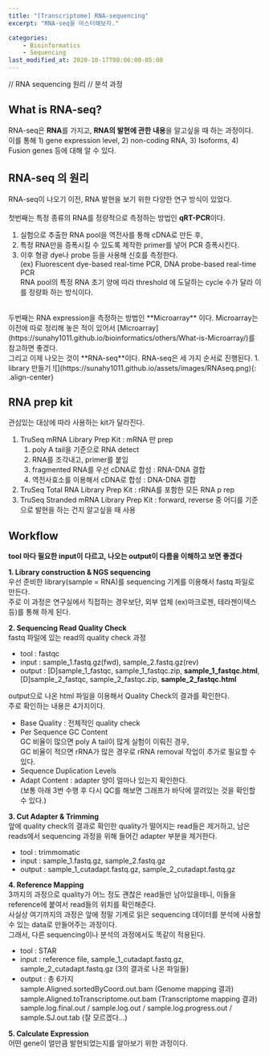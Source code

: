 ```yaml
---
title: "[Transcriptome] RNA-sequencing"
excerpt: "RNA-seq을 마스터해보자."

categories: 
    - Bioinformatics
    - Sequencing
last_modified_at: 2020-10-17T08:06:00-05:00
---
```



// RNA sequencing 원리
// 분석 과정 


## What is RNA-seq?

RNA-seq은 **RNA**를 가지고, **RNA의 발현에 관한 내용**을 알고싶을 때 하는 과정이다. 
이를 통해 1) gene expression level, 2) non-coding RNA, 3) Isoforms, 4) Fusion genes 등에 대해 알 수 있다.  

## RNA-seq 의 원리
RNA-seq이 나오기 이전, RNA 발현을 보기 위한 다양한 연구 방식이 있었다.
<br>  
첫번째는 특정 종류의 RNA를 정량적으로 측정하는 방법인 **qRT-PCR**이다.  
1) 실험으로 추출한 RNA pool을 역전사를 통해 cDNA로 만든 후,  
2) 특정 RNA만을 증폭시킬 수 있도록 제작한 primer를 넣어 PCR 증폭시킨다.  
3) 이후 형광 dye나 probe 등을 사용해 신호를 측정한다.  
    (ex) Fluorescent dye-based real-time PCR, DNA probe-based real-time PCR  
RNA pool의 특정 RNA 초기 양에 따라 threshold 에 도달하는 cycle 수가 달라 이를 정량화 하는 방식이다.  
<br>
두번째는 RNA expression을 측정하는 방법인 **Microarray** 이다.  
Microarray는 이전에 따로 정리해 놓은 적이 있어서 [Microarray](https://sunahy1011.github.io/bioinformatics/others/What-is-Microarray/)를 참고하면 좋겠다.
<br>
그리고 이제 나오는 것이 **RNA-seq**이다.
RNA-seq은 세 가지 순서로 진행된다. 
1. library 만들기
![](https://sunahy1011.github.io/assets/images/RNAseq.png){: .align-center}

## RNA prep kit
관심있는 대상에 따라 사용하는 kit가 달라진다.
1. TruSeq mRNA Library Prep Kit : mRNA 만 prep  
    1) poly A tail을 기준으로 RNA detect  
    2) RNA를 조각내고, primer를 붙임  
    3) fragmented RNA를 우선 cDNA로 합성 : RNA-DNA 결합  
    4) 역전사효소를 이용해서 cDNA로 합성 : DNA-DNA 결합  
2. TruSeq Total RNA Library Prep Kit : rRNA를 포함한 모든 RNA p rep
3. TruSeq Stranded mRNA Library Prep Kit : forward, reverse 중 어디를 기준으로 발현을 하는 건지 알고싶을 때 사용

## Workflow
**tool 마다 필요한 input이 다르고, 나오는 output이 다름을 이해하고 보면 좋겠다**  

**1. Library construction & NGS sequencing**  
우선 준비한 library(sample = RNA)를 sequencing 기계를 이용해서 fastq 파일로 만든다.  
주로 이 과정은 연구실에서 직접하는 경우보단, 외부 업체 (ex)마크로젠, 테라젠이텍스 등)를 통해 하게 된다. 


**2. Sequencing Read Quality Check**  
fastq 파일에 있는 read의 quality check 과정  
* tool : fastqc
* input : sample_1.fastq.gz(fwd), sample_2.fastq.gz(rev)
* output : [D]sample_1_fastqc, sample_1_fastqc.zip, **sample_1_fastqc.html**, [D]sample_2_fastqc, sample_2_fastqc.zip, **sample_2_fastqc.html**

output으로 나온 html 파일을 이용해서 Quality Check의 결과를 확인한다.  
주로 확인하는 내용은 4가지이다.
* Base Quality : 전체적인 quality check
* Per Sequence GC Content  
GC 비율이 많으면 poly A tail이 많게 실험이 이뤄진 경우,  
GC 비율이 적으면 rRNA가 많은 경우로 rRNA removal 작업이 추가로 필요할 수 있다.
* Sequence Duplication Levels
* Adapt Content : adapter 양이 얼마나 있는지 확인한다.   
(보통 아래 3번 수행 후 다시 QC를 해보면 그래프가 바닥에 깔려있는 것을 확인할 수 있다.)


**3. Cut Adapter & Trimming**  
앞에 quality check의 결과로 확인한 quality가 떨어지는 read들은 제거하고, 남은 reads에서 sequencing 과정을 위해 들어간 adapter 부분을 제거한다.  
* tool : trimmomatic
* input : sample_1.fastq.gz, sample_2.fastq.gz
* output : sample_1_cutadapt.fastq.gz, sample_2_cutadapt.fastq.gz


**4. Reference Mapping**  
3까지의 과정으로 quality가 어느 정도 괜찮은 read들만 남아있을테니, 이들을 reference에 붙여서 read들의 위치를 확인해준다.  
사실상 여기까지의 과정은 앞에 정말 기계로 읽은 sequencing 데이터를 분석에 사용할 수 있는 data로 만들어주는 과정이다.  
그래서, 다른 sequencing이나 분석의 과정에서도 똑같이 적용된다. 
* tool : STAR
* input : reference file, sample_1_cutadapt.fastq.gz, sample_2_cutadapt.fastq.gz (3의 결과로 나온 파일들)
* output : 총 6가지  
sample.Aligned.sortedByCoord.out.bam (Genome mapping 결과)  
sample.Aligned.toTranscriptome.out.bam (Transcriptome mapping 결과)  
sample.log.final.out / sample.log.out / sample.log.progress.out / sample.SJ.out.tab (잘 모르겠다...)  
  
  
**5. Calculate Expression**  
어떤 gene이 얼만큼 발현되었는지를 알아보기 위한 과정이다.  